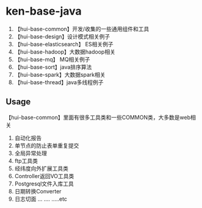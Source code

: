 # ken-base-java
1. 【hui-base-common】开发/收集的一些通用组件和工具
2. 【hui-base-design】设计模式相关例子
3. 【hui-base-elasticsearch】 ES相关例子
4. 【hui-base-hadoop】大数据hadoop相关
5. 【hui-base-mq】 MQ相关例子
6. 【hui-base-sort】java排序算法
7. 【hui-base-spark】大数据spark相关
8. 【hui-base-thread】java多线程例子

## Usage
【hui-base-common】里面有很多工具类和一些COMMON类，大多数是web相关
1. 自动化报告
2. 单节点的防止表单重复提交
3. 全局异常处理
4. ftp工具类
5. 经纬度向外扩展工具类
6. Controller返回VO工具类
7. Postgresql文件入库工具
8. 日期转换Converter
9. 日志切面
...
....
.....etc
